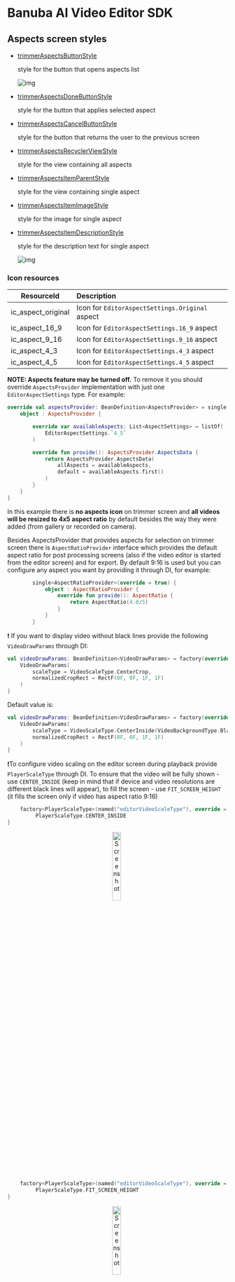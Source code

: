# Banuba AI Video Editor SDK
## Aspects screen styles

- [trimmerAspectsButtonStyle](../app/src/main/res/values/themes.xml#L156)

    style for the button that opens aspects list

    ![img](screenshots/aspects1.png)

- [trimmerAspectsDoneButtonStyle](../app/src/main/res/values/themes.xml#L157)

    style for the button that applies selected aspect

- [trimmerAspectsCancelButtonStyle](../app/src/main/res/values/themes.xml#L158)

    style for the button that returns the user to the previous screen

- [trimmerAspectsRecyclerViewStyle](../app/src/main/res/values/themes.xml#L159)

    style for the view containing all aspects

- [trimmerAspectsItemParentStyle](../app/src/main/res/values/themes.xml#L160)

    style for the view containing single aspect

- [trimmerAspectsItemImageStyle](../app/src/main/res/values/themes.xml#L161)

    style for the image for single aspect

- [trimmerAspectsItemDescriptionStyle](../app/src/main/res/values/themes.xml#L162)

    style for the description text for single aspect

    ![img](screenshots/aspects2.png)


### Icon resources

| ResourceId        |   Description |
| ------------- | :------------- |
| ic_aspect_original | Icon for `EditorAspectSettings.Original` aspect |
| ic_aspect_16_9 | Icon for `EditorAspectSettings.16_9` aspect |
| ic_aspect_9_16 | Icon for `EditorAspectSettings.9_16` aspect |
| ic_aspect_4_3 | Icon for `EditorAspectSettings.4_3` aspect |
| ic_aspect_4_5 | Icon for `EditorAspectSettings.4_5` aspect |

**NOTE: Aspects feature may be turned off.** To remove it you should override `AspectsProvider` implementation with just one `EditorAspectSettings` type. For example:

```kotlin
override val aspectsProvider: BeanDefinition<AspectsProvider> = single(override = true) {
    object : AspectsProvider {

        override var availableAspects: List<AspectSettings> = listOf(
            EditorAspectSettings.`4_5`
        )

        override fun provide(): AspectsProvider.AspectsData {
            return AspectsProvider.AspectsData(
                allAspects = availableAspects,
                default = availableAspects.first()
            )
        }
    }
}
```

In this example there is **no aspects icon** on trimmer screen and **all videos will be resized to 4x5 aspect ratio** by default besides the way they were added (from gallery or recorded on camera).

Besides AspectsProvider that provides aspects for selection on trimmer screen there is ``AspectRatioProvider`` interface which provides the default aspect ratio for post processing screens (also if the video editor is started from the editor screen) and for export. By default 9:16 is used but you can configure any aspect you want by providing it through DI, for example:
```kotlin
        single<AspectRatioProvider>(override = true) {
            object : AspectRatioProvider {
                override fun provide(): AspectRatio {
                    return AspectRatio(4.0/5)
                }
            }
        }
```

:exclamation: If you want to display video without black lines provide the following ```VideoDrawParams``` through DI:
```kotlin
val videoDrawParams: BeanDefinition<VideoDrawParams> = factory(override = true) {
    VideoDrawParams(
        scaleType = VideoScaleType.CenterCrop,
        normalizedCropRect = RectF(0F, 0F, 1F, 1F)
    )
}
```
Default value is:
```kotlin
val videoDrawParams: BeanDefinition<VideoDrawParams> = factory(override = true) {
    VideoDrawParams(
        scaleType = VideoScaleType.CenterInside(VideoBackgroundType.Black),
        normalizedCropRect = RectF(0F, 0F, 1F, 1F)
    )
}
```

:exclamation:To configure video scaling on the editor screen during playback provide ```PlayerScaleType``` through DI. To ensure that the video will be fully shown - use ```CENTER_INSIDE``` (keep in mind that if device and video resolutions are different black lines will appear), to fill the screen - use ```FIT_SCREEN_HEIGHT``` (it fills the screen only if video has aspect ratio 9:16)
```kotlin
    factory<PlayerScaleType>(named("editorVideoScaleType"), override = true) {
         PlayerScaleType.CENTER_INSIDE
}
```
<p align="center">
    <img src="screenshots/aspects3.png" alt="Screenshot" width="20%" height="auto" class="docs-screenshot"/>&nbsp;
</p>

```kotlin
    factory<PlayerScaleType>(named("editorVideoScaleType"), override = true){
         PlayerScaleType.FIT_SCREEN_HEIGHT
}
```
<p align="center">
    <img src="screenshots/aspects4.png" alt="Screenshot" width="20%" height="auto" class="docs-screenshot"/>&nbsp;
</p>
